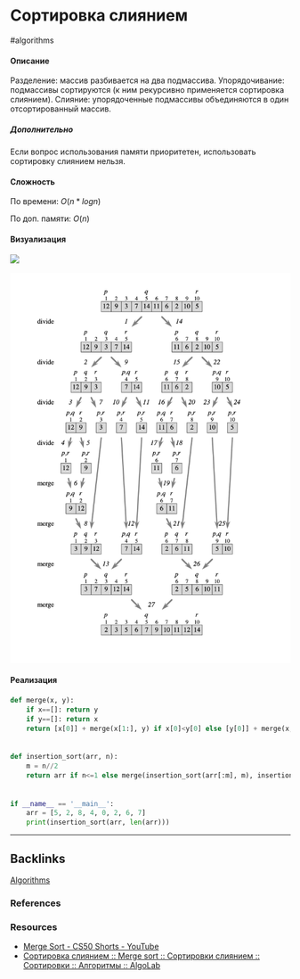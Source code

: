 # Сортировка слиянием
#algorithms 

#### Описание
Разделение: массив разбивается на два подмассива. Упорядочивание: подмассивы сортируются (к ним рекурсивно применяется сортировка слиянием). Слияние: упорядоченные подмассивы объединяются в один отсортированный массив.

##### Дополнительно
Если вопрос использования памяти приоритетен, использовать сортировку слиянием нельзя.

#### Сложность
По времени:
$O(n* log n)$

По доп. памяти:
$O(n)$

#### Визуализация

![](http://sorting.valemak.com/wp-content/uploads/2013/11/sort_merge.gif)

![|400](../Static/Pasted%20image%2020220701184326.png)

#### Реализация

```python
def merge(x, y):
    if x==[]: return y
    if y==[]: return x
    return [x[0]] + merge(x[1:], y) if x[0]<y[0] else [y[0]] + merge(x, y[1:])


def insertion_sort(arr, n):
    m = n//2
    return arr if n<=1 else merge(insertion_sort(arr[:m], m), insertion_sort(arr[m:], n-m))


if __name__ == '__main__':
    arr = [5, 2, 8, 4, 0, 2, 6, 7]
    print(insertion_sort(arr, len(arr)))

```

---
## Backlinks
[Algorithms](../Algorithms.md)

### References

### Resources
- [Merge Sort - CS50 Shorts - YouTube](https://www.youtube.com/watch?v=Ns7tGNbtvV4)
- [Сортировка слиянием :: Merge sort :: Сортировки слиянием :: Сортировки :: Алгоритмы :: AlgoLab](http://algolab.valemak.com/heap/merge-simple)





